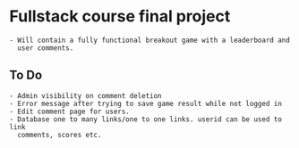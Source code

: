 # Fullstack course final project
	- Will contain a fully functional breakout game with a leaderboard and
	  user comments.
## To Do
	- Admin visibility on comment deletion
	- Error message after trying to save game result while not logged in
	- Edit comment page for users.
	- Database one to many links/one to one links. userid can be used to link
	  comments, scores etc.

